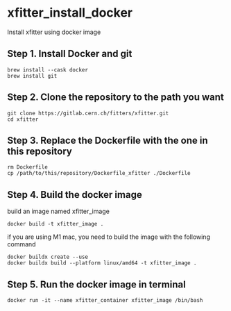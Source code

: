 # xfitter_install_docker
Install xfitter using docker image


## Step 1. Install Docker and git
```
brew install --cask docker
brew install git
```

## Step 2. Clone the repository to the path you want
```
git clone https://gitlab.cern.ch/fitters/xfitter.git
cd xfitter
```

## Step 3. Replace the Dockerfile with the one in this repository
```
rm Dockerfile
cp /path/to/this/repository/Dockerfile_xfitter ./Dockerfile
```

## Step 4. Build the docker image

build an image named xfitter_image
```
docker build -t xfitter_image .
```

if you are using M1 mac, you need to build the image with the following command
```
docker buildx create --use
docker buildx build --platform linux/amd64 -t xfitter_image .
```

## Step 5. Run the docker image in terminal
```
docker run -it --name xfitter_container xfitter_image /bin/bash
```
